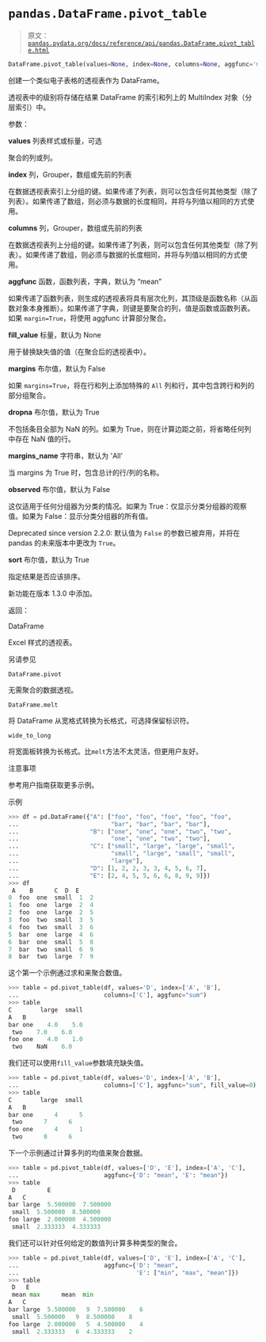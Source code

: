 # `pandas.DataFrame.pivot_table`

> 原文：[`pandas.pydata.org/docs/reference/api/pandas.DataFrame.pivot_table.html`](https://pandas.pydata.org/docs/reference/api/pandas.DataFrame.pivot_table.html)

```py
DataFrame.pivot_table(values=None, index=None, columns=None, aggfunc='mean', fill_value=None, margins=False, dropna=True, margins_name='All', observed=_NoDefault.no_default, sort=True)
```

创建一个类似电子表格的透视表作为 DataFrame。

透视表中的级别将存储在结果 DataFrame 的索引和列上的 MultiIndex 对象（分层索引）中。

参数：

**values** 列表样式或标量，可选

聚合的列或列。

**index** 列，Grouper，数组或先前的列表

在数据透视表索引上分组的键。如果传递了列表，则可以包含任何其他类型（除了列表）。如果传递了数组，则必须与数据的长度相同，并将与列值以相同的方式使用。

**columns** 列，Grouper，数组或先前的列表

在数据透视表列上分组的键。如果传递了列表，则可以包含任何其他类型（除了列表）。如果传递了数组，则必须与数据的长度相同，并将与列值以相同的方式使用。

**aggfunc** 函数，函数列表，字典，默认为 “mean”

如果传递了函数列表，则生成的透视表将具有层次化列，其顶级是函数名称（从函数对象本身推断）。如果传递了字典，则键是要聚合的列，值是函数或函数列表。如果 `margin=True`，将使用 aggfunc 计算部分聚合。

**fill_value** 标量，默认为 None

用于替换缺失值的值（在聚合后的透视表中）。

**margins** 布尔值，默认为 False

如果 `margins=True`，将在行和列上添加特殊的 `All` 列和行，其中包含跨行和列的部分组聚合。

**dropna** 布尔值，默认为 True

不包括条目全部为 NaN 的列。如果为 True，则在计算边距之前，将省略任何列中存在 NaN 值的行。

**margins_name** 字符串，默认为 'All'

当 margins 为 True 时，包含总计的行/列的名称。

**observed** 布尔值，默认为 False

这仅适用于任何分组器为分类的情况。如果为 True：仅显示分类分组器的观察值。如果为 False：显示分类分组器的所有值。

Deprecated since version 2.2.0: 默认值为 `False` 的参数已被弃用，并将在 pandas 的未来版本中更改为 `True`。

**sort** 布尔值，默认为 True

指定结果是否应该排序。

新功能在版本 1.3.0 中添加。

返回：

DataFrame

Excel 样式的透视表。

另请参见

`DataFrame.pivot`

无需聚合的数据透视。

`DataFrame.melt`

将 DataFrame 从宽格式转换为长格式，可选择保留标识符。

`wide_to_long`

将宽面板转换为长格式。比`melt`方法不太灵活，但更用户友好。

注意事项

参考用户指南获取更多示例。

示例

```py
>>> df = pd.DataFrame({"A": ["foo", "foo", "foo", "foo", "foo",
...                          "bar", "bar", "bar", "bar"],
...                    "B": ["one", "one", "one", "two", "two",
...                          "one", "one", "two", "two"],
...                    "C": ["small", "large", "large", "small",
...                          "small", "large", "small", "small",
...                          "large"],
...                    "D": [1, 2, 2, 3, 3, 4, 5, 6, 7],
...                    "E": [2, 4, 5, 5, 6, 6, 8, 9, 9]})
>>> df
 A    B      C  D  E
0  foo  one  small  1  2
1  foo  one  large  2  4
2  foo  one  large  2  5
3  foo  two  small  3  5
4  foo  two  small  3  6
5  bar  one  large  4  6
6  bar  one  small  5  8
7  bar  two  small  6  9
8  bar  two  large  7  9 
```

这个第一个示例通过求和来聚合数值。

```py
>>> table = pd.pivot_table(df, values='D', index=['A', 'B'],
...                        columns=['C'], aggfunc="sum")
>>> table
C        large  small
A   B
bar one    4.0    5.0
 two    7.0    6.0
foo one    4.0    1.0
 two    NaN    6.0 
```

我们还可以使用`fill_value`参数填充缺失值。

```py
>>> table = pd.pivot_table(df, values='D', index=['A', 'B'],
...                        columns=['C'], aggfunc="sum", fill_value=0)
>>> table
C        large  small
A   B
bar one      4      5
 two      7      6
foo one      4      1
 two      0      6 
```

下一个示例通过计算多列的均值来聚合数据。

```py
>>> table = pd.pivot_table(df, values=['D', 'E'], index=['A', 'C'],
...                        aggfunc={'D': "mean", 'E': "mean"})
>>> table
 D         E
A   C
bar large  5.500000  7.500000
 small  5.500000  8.500000
foo large  2.000000  4.500000
 small  2.333333  4.333333 
```

我们还可以针对任何给定的数值列计算多种类型的聚合。

```py
>>> table = pd.pivot_table(df, values=['D', 'E'], index=['A', 'C'],
...                        aggfunc={'D': "mean",
...                                 'E': ["min", "max", "mean"]})
>>> table
 D   E
 mean max      mean  min
A   C
bar large  5.500000   9  7.500000    6
 small  5.500000   9  8.500000    8
foo large  2.000000   5  4.500000    4
 small  2.333333   6  4.333333    2 
```
